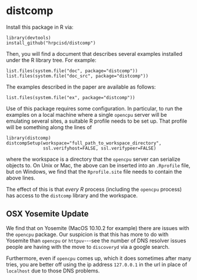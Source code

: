distcomp
========

Install this package in R via:

```{r}
library(devtools)
install_github("hrpcisd/distcomp")
```

Then, you will find a document that describes several examples
installed under the R library tree. For example:

```{r}
list.files(system.file("doc", package="distcomp"))
list.files(system.file("doc_src", package="distcomp"))
```

The examples described in the paper are available as follows:

```{r}
list.files(system.file("ex", package="distcomp"))
```

Use of this package requires some configuration. In particular, to run
the examples on a local machine where a single `opencpu` server will
be emulating several sites, a suitable R profile needs to be set
up. That profile will be something along the lines of

```{r, eval=FALSE}
library(distcomp)
distcompSetup(workspace="full_path_to_workspace_directory",
              ssl.verifyhost=FALSE, ssl.verifypeer=FALSE)
```

where the workspace is a directory that the `opencpu` server can
serialize objects to. On Unix or Mac, the above can be inserted into
an `.Rprofile` file, but on Windows, we find that the `Rprofile.site`
file needs to contain the above lines.

The effect of this is that _every R_ process (including the `opencpu`
process) has access to the `distcomp` library and the workspace.


## OSX Yosemite Update

We find that on Yosemite (MacOS 10.10.2 for example) there are issues
with the `opencpu` package. Our suspicion is that this has more to do
with Yosemite than `opencpu` or `httpuv`---see the number of DNS
resolver issues people are having with the move to `discoveryd` via a
google search.

Furthermore, even if `opencpu` comes up, which it does sometimes after
many tries, you are better off using the ip address `127.0.0.1` in the
url in place of `localhost` due to those DNS problems.


